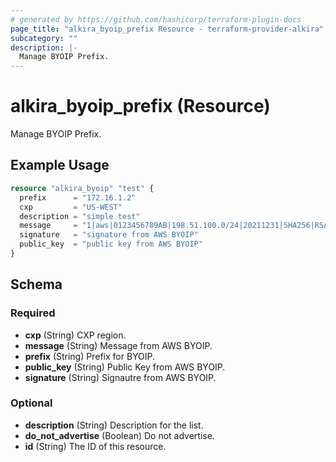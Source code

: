 ```yaml
---
# generated by https://github.com/hashicorp/terraform-plugin-docs
page_title: "alkira_byoip_prefix Resource - terraform-provider-alkira"
subcategory: ""
description: |-
  Manage BYOIP Prefix.
---
```


# alkira_byoip_prefix (Resource)

Manage BYOIP Prefix.

## Example Usage

```terraform
resource "alkira_byoip" "test" {
  prefix      = "172.16.1.2"
  cxp         = "US-WEST"
  description = "simple test"
  message     = "1|aws|0123456789AB|198.51.100.0/24|20211231|SHA256|RSAPSS"
  signature   = "signature from AWS BYOIP"
  public_key  = "public key from AWS BYOIP"
}
```

<!-- schema generated by tfplugindocs -->
## Schema

### Required

- **cxp** (String) CXP region.
- **message** (String) Message from AWS BYOIP.
- **prefix** (String) Prefix for BYOIP.
- **public_key** (String) Public Key from AWS BYOIP.
- **signature** (String) Signautre from AWS BYOIP.

### Optional

- **description** (String) Description for the list.
- **do_not_advertise** (Boolean) Do not advertise.
- **id** (String) The ID of this resource.


